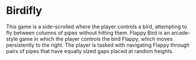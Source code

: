 # Birdifly
This game is a side-scrolled where the player controls a bird, attempting to fly between columns of pipes without hitting them. Flappy Bird is an arcade-style game in which the player controls the bird Flappy, which moves persistently to the right. The player is tasked with navigating Flappy through pairs of pipes that have equally sized gaps placed at random heights.
